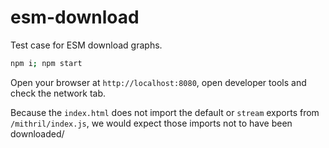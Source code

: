 # esm-download

Test case for ESM download graphs.

```bash
npm i; npm start
```

Open your browser at `http://localhost:8080`, open developer tools and check the network tab.

Because the `index.html` does not import the default or `stream` exports from `/mithril/index.js`, we would expect those imports not to have been downloaded/